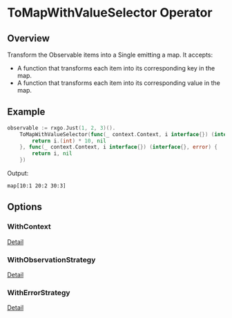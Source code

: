 # ToMapWithValueSelector Operator

## Overview

Transform the Observable items into a Single emitting a map. It accepts:
* A function that transforms each item into its corresponding key in the map.
* A function that transforms each item into its corresponding value in the map.

## Example

```go
observable := rxgo.Just(1, 2, 3)().
	ToMapWithValueSelector(func(_ context.Context, i interface{}) (interface{}, error) {
		return i.(int) * 10, nil
	}, func(_ context.Context, i interface{}) (interface{}, error) {
		return i, nil
	})
```

Output:

```
map[10:1 20:2 30:3]
```

## Options

### WithContext

[Detail](options.md#withcontext)

### WithObservationStrategy

[Detail](options.md#withobservationstrategy)

### WithErrorStrategy

[Detail](options.md#witherrorstrategy)